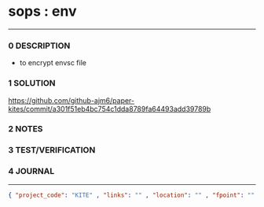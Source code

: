 # sops : env
--------------------------------
### 0 DESCRIPTION

- to encrypt envsc file

### 1 SOLUTION

https://github.com/github-ajm6/paper-kites/commit/a301f51eb4bc754c1dda8789fa64493add39789b

### 2 NOTES


### 3 TEST/VERIFICATION


### 4 JOURNAL



--------------------------------
```json
{ "project_code": "KITE" , "links": "" , "location": "" , "fpoint": "" }
```

